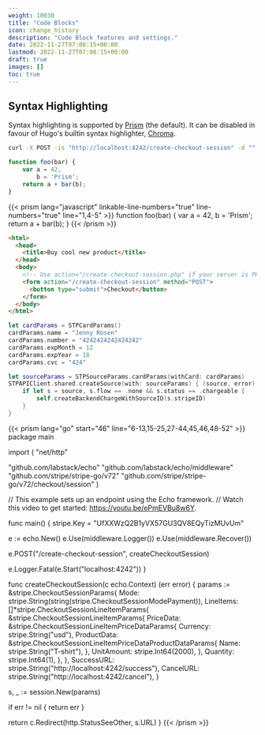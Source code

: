 ```yaml
---
weight: 10030
title: "Code Blocks"
icon: change_history
description: "Code Block features and settings."
date: 2022-11-27T07:08:15+00:00
lastmod: 2022-11-27T07:08:15+00:00
draft: true
images: []
toc: true
---
```


## Syntax Highlighting

Syntax highlighting is supported by [Prism](https://prismjs.com/index.html) (the default). It can be disabled in favour of Hugo's builtin syntax highlighter, [Chroma](https://github.com/alecthomas/chroma).

```bash
curl -X POST -is "http://localhost:4242/create-checkout-session" -d ""
```

```javascript {linenos=inline,linenostart=19,hl_lines=[1,"4-5"],anchorlinenos=true}
function foo(bar) {
    var a = 42,
        b = 'Prism';
    return a + bar(b);
}
```

{{< prism lang="javascript" linkable-line-numbers="true" line-numbers="true" line="1,4-5" >}}
function foo(bar) {
    var a = 42,
        b = 'Prism';
    return a + bar(b);
}
{{< /prism >}}

```html
<html>
  <head>
    <title>Buy cool new product</title>
  </head>
  <body>
    <!-- Use action="/create-checkout-session.php" if your server is PHP based. -->
    <form action="/create-checkout-session" method="POST">
      <button type="submit">Checkout</button>
    </form>
  </body>
</html>
```

```swift
let cardParams = STPCardParams()
cardParams.name = "Jenny Rosen"
cardParams.number = "4242424242424242"
cardParams.expMonth = 12
cardParams.expYear = 18
cardParams.cvc = "424"

let sourceParams = STPSourceParams.cardParams(withCard: cardParams)
STPAPIClient.shared.createSource(with: sourceParams) { (source, error) in
    if let s = source, s.flow == .none && s.status == .chargeable {
        self.createBackendChargeWithSourceID(s.stripeID)
    }
}
```

{{< prism lang="go" start="46" line="6-13,15-25,27-44,45,46,48-52" >}}
package main

import (
  "net/http"

  "github.com/labstack/echo"
  "github.com/labstack/echo/middleware"
  "github.com/stripe/stripe-go/v72"
  "github.com/stripe/stripe-go/v72/checkout/session"
)

// This example sets up an endpoint using the Echo framework.
// Watch this video to get started: https://youtu.be/ePmEVBu8w6Y.

func main() {
  stripe.Key = "UfXXWzQ2B1yVX57GU3QV8EQyTizMUvUm"

  e := echo.New()
  e.Use(middleware.Logger())
  e.Use(middleware.Recover())

  e.POST("/create-checkout-session", createCheckoutSession)

  e.Logger.Fatal(e.Start("localhost:4242"))
}

func createCheckoutSession(c echo.Context) (err error) {
  params := &stripe.CheckoutSessionParams{
    Mode: stripe.String(string(stripe.CheckoutSessionModePayment)),
    LineItems: []*stripe.CheckoutSessionLineItemParams{
      &stripe.CheckoutSessionLineItemParams{
        PriceData: &stripe.CheckoutSessionLineItemPriceDataParams{
          Currency: stripe.String("usd"),
          ProductData: &stripe.CheckoutSessionLineItemPriceDataProductDataParams{
            Name: stripe.String("T-shirt"),
          },
          UnitAmount: stripe.Int64(2000),
        },
        Quantity: stripe.Int64(1),
      },
    },
    SuccessURL: stripe.String("http://localhost:4242/success"),
    CancelURL:  stripe.String("http://localhost:4242/cancel"),
  }

  s, _ := session.New(params)

  if err != nil {
    return err
  }

  return c.Redirect(http.StatusSeeOther, s.URL)
}
{{< /prism >}}
